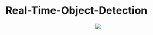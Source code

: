 # Real-Time-Object-Detection

<p align="center">
	<image src="YOLO/vid_outputs/driving.gif"></image>
</p>